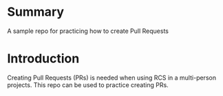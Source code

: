 # Summary
A sample repo for practicing how to create Pull Requests
# Introduction
Creating Pull Requests (PRs) is needed when using RCS in a multi-person projects.
This repo can be used to practice creating PRs.

